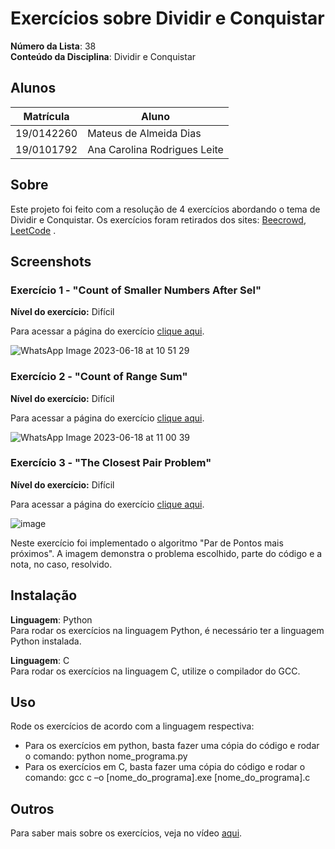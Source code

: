 # Exercícios sobre Dividir e Conquistar

**Número da Lista**: 38<br>
**Conteúdo da Disciplina**: Dividir e Conquistar<br>

## Alunos
|Matrícula | Aluno |
| -- | -- |
| 19/0142260  |  Mateus de Almeida Dias |
| 19/0101792  |  Ana Carolina Rodrigues Leite |

## Sobre 
Este projeto foi feito com a resolução de 4 exercícios abordando o tema de Dividir e Conquistar. Os exercícios foram retirados dos sites: [Beecrowd](https://www.beecrowd.com.br/judge/pt/login), [LeetCode](https://leetcode.com/) . 

## Screenshots

### Exercício 1 - "Count of Smaller Numbers After Sel"

**Nível do exercício:** Difícil

Para acessar a página do exercício [clique aqui](https://leetcode.com/problems/count-of-smaller-numbers-after-self/).

![WhatsApp Image 2023-06-18 at 10 51 29](https://github.com/projeto-de-algoritmos/DC_Exercicios_Dupla38/assets/49570180/c7d99f18-cc5a-4150-b2df-273486ae64b8)

### Exercício 2 - "Count of Range Sum"

**Nível do exercício:** Difícil

Para acessar a página do exercício [clique aqui](https://leetcode.com/problems/count-of-range-sum/).

![WhatsApp Image 2023-06-18 at 11 00 39](https://github.com/projeto-de-algoritmos/DC_Exercicios_Dupla38/assets/49570180/2bf42984-19af-4c92-84fc-c883c6b61c62)

### Exercício 3 - "The Closest Pair Problem"

**Nível do exercício:** Difícil

Para acessar a página do exercício [clique aqui](https://www.beecrowd.com.br/judge/en/problems/view/1295).

![image](https://github.com/projeto-de-algoritmos/DC_Exercicios_Dupla38/assets/80906504/cd0f95e5-0f5e-495e-b8a5-e7c1c8598bc5)

Neste exercício foi implementado o algoritmo "Par de Pontos mais próximos". A imagem demonstra o problema escolhido, parte do código e a nota, no caso, resolvido.

## Instalação 
**Linguagem**: Python<br>
Para rodar os exercícios na linguagem Python, é necessário ter a linguagem Python instalada.

**Linguagem**: C<br>
Para rodar os exercícios na linguagem C, utilize o compilador do GCC.

## Uso 
Rode os exercícios de acordo com a linguagem respectiva:
  - Para os exercícios em python, basta fazer uma cópia do código e rodar o comando:
      python nome_programa.py
  - Para os exercícios em C, basta fazer uma cópia do código e rodar o comando:
       gcc c –o [nome_do_programa].exe [nome_do_programa].c

## Outros 
Para saber mais sobre os exercícios, veja no vídeo [aqui]().
